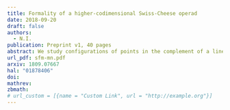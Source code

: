 ```yaml
---
title: Formality of a higher-codimensional Swiss-Cheese operad
date: 2018-09-20
draft: false
authors:
  - N.I.
publication: Preprint v1, 40 pages
abstract: We study configurations of points in the complement of a linear subspace inside a Euclidean space, $\\mathbb{R}^{n} \\setminus \\mathbb{R}^{m}$ with $n - m \\ge 2$. We define a higher-codimensional Swiss-Cheese operad $\\mathsf{VSC}\_{mn}$ associated to such configurations, a variant of the classical Swiss-Cheese operad. The operad $\\mathsf{VSC}\_{mn}$ is weakly equivalent to the operad of locally constant factorization algebras on the stratified space $\\{\\mathbb{R}^{m} \\subset \\mathbb{R}^{n}\\}$. We prove that this operad is formal over $\\mathbb{R}$.
url_pdf: sfm-mn.pdf
arxiv: 1809.07667
hal: "01878406"
doi:
mathrev:
zbmath:
# url_custom = [{name = "Custom Link", url = "http://example.org"}]
---
```

